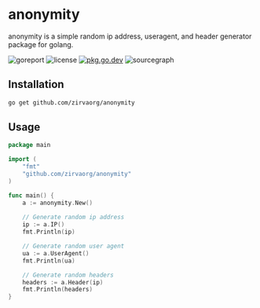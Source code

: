 # anonymity
anonymity is a simple random ip address, useragent, and header generator package for golang.

![goreport](https://goreportcard.com/badge/github.com/zirvaorg/anonymity)
![license](https://badgen.net/github/license/zirvaorg/anonymity)
[![pkg.go.dev](https://pkg.go.dev/badge/github.com/zirvaorg/anonymity)](https://pkg.go.dev/github.com/zirvaorg/anonymity)
![sourcegraph](https://sourcegraph.com/github.com/zirvaorg/anonymity/-/badge.svg)

## Installation
```bash
go get github.com/zirvaorg/anonymity
```

## Usage
```go
package main

import (
    "fmt"
    "github.com/zirvaorg/anonymity"
)

func main() {
    a := anonymity.New()
	
    // Generate random ip address
    ip := a.IP()
    fmt.Println(ip)

    // Generate random user agent
    ua := a.UserAgent()
    fmt.Println(ua)

    // Generate random headers
    headers := a.Header(ip)
    fmt.Println(headers)
}
```
